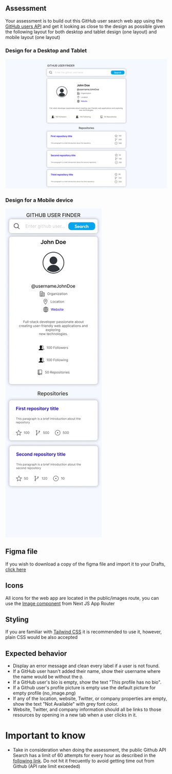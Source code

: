## Assessment

Your assessment is to build out this GitHub user search web app using the [GitHub users API](https://docs.github.com/en/rest/reference/users#get-a-user) and get it looking as close to the design as possible given the following layout for both desktop and tablet design (one layout) and mobile layout (one layout)

### Design for a Desktop and Tablet

[![Desktop and tablet design](./public/images/desktop_tablet_design.png)](./public/images/desktop_tablet_design.png)

### Design for a Mobile device

[![Mobile device](./public/images/mobile_design.png)](./public/images/mobile_design.png)

## Figma file

If you wish to download a copy of the figma file and import it to your Drafts, [click here](https://drive.google.com/file/d/1F2Qs9HYa9kEwIg-mbnl9RBHBFLSk2i0Z/view?usp=sharing)

## Icons

All icons for the web app are located in the public/images route, you can use the [Image component](https://nextjs.org/docs/app/api-reference/components/image) from Next JS App Router

## Styling

If you are familiar with [Tailwind CSS](https://tailwindcss.com/) it is recommended to use it, however, plain CSS would be also accepted

## Expected behavior

- Display an error message and clean every label if a user is not found.
- If a GitHub user hasn't added their name, show their username where the name would be without the `@`.
- If a GitHub user's bio is empty, show the text "This profile has no bio".
- If a Github user's profile picture is empty use the default picture for empty profile (no_image.png)
- If any of the location, website, Twitter, or company properties are empty, show the text "Not Available" with grey font color.
- Website, Twitter, and company information should all be links to those resources by opening in a new tab when a user clicks in it.

# Important to know

- Take in consideration when doing the assessment, the public Github API Search has a limit of 60 attempts for every hour as described in the [following link](https://docs.github.com/en/rest/using-the-rest-api/rate-limits-for-the-rest-api?apiVersion=2022-11-28#primary-rate-limit-for-unauthenticated-users). Do not hit it frecuently to avoid getting time out from Github (API rate limit exceeded)
